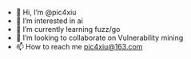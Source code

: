 - 👋 Hi, I’m @pic4xiu
- 👀 I’m interested in ai
- 🌱 I’m currently learning fuzz/go
- 💞️ I’m looking to collaborate on Vulnerability mining
- 📫 How to reach me pic4xiu@163.com

<!---
pic4xiu/pic4xiu is a ✨ special ✨ repository because its `README.md` (this file) appears on your GitHub profile.
You can click the Preview link to take a look at your changes.
--->
